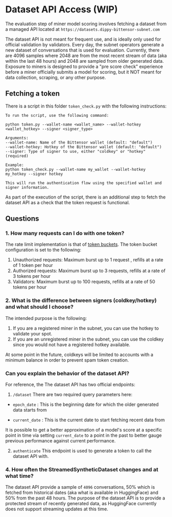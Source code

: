 # Dataset API Access (WIP)

The evaluation step of miner model scoring involves fetching a dataset from a managed API located at `https://datasets.dippy-bittensor-subnet.com`

The dataset API is not meant for frequent use, and is ideally only used for official validation by validators. 
Every day, the subnet operators generate a new dataset of conversations that is used for evaluation. Currently, there are 4096 samples where 2048 are from the most recent stream of data (aka within the last 48 hours) and 2048 are sampled from older generated data. 
Exposure to miners is designed to provide a "pre score check" experience before a miner officially submits a model for scoring, but it NOT meant for data collection, scraping, or any other purpose.


## Fetching a token
There is a script in this folder `token_check.py` with the following instructions:

```
To run the script, use the following command:

python token.py --wallet-name <wallet_name> --wallet-hotkey <wallet_hotkey> --signer <signer_type>

Arguments:
--wallet-name: Name of the Bittensor wallet (default: "default")
--wallet-hotkey: Hotkey of the Bittensor wallet (default: "default")
--signer: Type of signer to use, either "coldkey" or "hotkey" (required)

Example:
python token_check.py --wallet-name my_wallet --wallet-hotkey my_hotkey --signer hotkey

This will run the authentication flow using the specified wallet and signer information.
```
As part of the execution of the script, there is an additional step to fetch the dataset API as a check that the token request is functional.

## Questions

### 1. How many requests can I do with one token?
The rate limit implementation is that of [token buckets](https://en.wikipedia.org/wiki/Token_bucket). 
The token bucket configuration is set to the following:
1. Unauthorized requests: Maximum burst up to 1 request , refills at a rate of 1 token per hour
2. Authorized requests: Maximum burst up to 3 requests, refills at a rate of 3 tokens per hour
3. Validators: Maximum burst up to 100 requests, refills at a rate of 50 tokens per hour


### 2. What is the difference between signers (coldkey/hotkey) and what should I choose?
The intended purpose is the following:
1. If you are a registered miner in the subnet, you can use the hotkey to validate your spot.
2. If you are an unregistered miner in the subnet, you can use the coldkey since you would not have a registered hotkey available.

At some point in the future, coldkeys will be limited to accounts with a minimum balance in order to prevent spam token creation.


### Can you explain the behavior of the dataset API?
For reference, the 
The dataset API has two official endpoints:
1. `/dataset` 
There are two required query parameters here:
- `epoch_date` : This is the beginning date for which the older generated data starts from

- `current_date` : This is the current date to start fetching recent data from

It is possible to get a better approximation of a model's score at a specific point in time via setting `current_date` to a point in the past to better gauge previous performance against current performance.

2. `authenticate`
This endpoint is used to generate a token to call the dataset API with.


### 4. How often the StreamedSyntheticDataset changes and at what time?
The dataset API provide a sample of `4096` conversations, 50% which is fetched from historical dates (aka what is available in HuggingFace) and 50% from the past 48 hours. 
The purpose of the dataset API is to provide a protected stream of recently generated data, as HuggingFace currently does not support streaming updates at this time.



